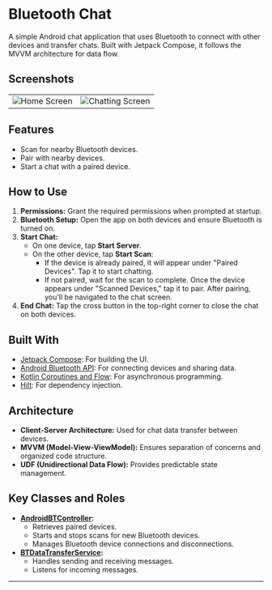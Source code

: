 # Bluetooth Chat

A simple Android chat application that uses Bluetooth to connect with other devices and transfer chats. Built with Jetpack Compose, it follows the MVVM architecture for data flow.

## Screenshots


|                                                                                                                       |                                                                                                                           |
|-----------------------------------------------------------------------------------------------------------------------|---------------------------------------------------------------------------------------------------------------------------|
| ![Home Screen](https://github.com/user-attachments/assets/de1ff9a0-3e21-4937-8acb-19aed8bdc191) | ![Chatting Screen](https://github.com/user-attachments/assets/8a9ac5b1-638f-4891-a1a0-dfa7f3e445f5) |

## Features

- Scan for nearby Bluetooth devices.
- Pair with nearby devices.
- Start a chat with a paired device.

## How to Use

1. **Permissions:** Grant the required permissions when prompted at startup.
2. **Bluetooth Setup:** Open the app on both devices and ensure Bluetooth is turned on.
3. **Start Chat:**
   - On one device, tap **Start Server**.
   - On the other device, tap **Start Scan**:
     - If the device is already paired, it will appear under "Paired Devices". Tap it to start chatting.
     - If not paired, wait for the scan to complete. Once the device appears under "Scanned Devices," tap it to pair. After pairing, you'll be navigated to the chat screen.
4. **End Chat:** Tap the cross button in the top-right corner to close the chat on both devices.

## Built With

- [Jetpack Compose](https://developer.android.com/jetpack/compose): For building the UI.
- [Android Bluetooth API](https://developer.android.com/guide/topics/connectivity/bluetooth): For connecting devices and sharing data.
- [Kotlin Coroutines and Flow](https://developer.android.com/kotlin/flow): For asynchronous programming.
- [Hilt](https://developer.android.com/training/dependency-injection/hilt-android): For dependency injection.

## Architecture

- **Client-Server Architecture:** Used for chat data transfer between devices.
- **MVVM (Model-View-ViewModel):** Ensures separation of concerns and organized code structure.
- **UDF (Unidirectional Data Flow):** Provides predictable state management.

## Key Classes and Roles

- **[AndroidBTController](app/src/main/java/com/sdevprem/bluetoothchat/data/chat/AndroidBTController.kt):**
  - Retrieves paired devices.
  - Starts and stops scans for new Bluetooth devices.
  - Manages Bluetooth device connections and disconnections.
- **[BTDataTransferService](app/src/main/java/com/sdevprem/bluetoothchat/data/chat/BTDataTransferService.kt):**
  - Handles sending and receiving messages.
  - Listens for incoming messages.

---

